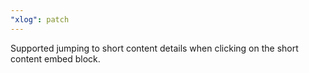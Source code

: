 ```yaml
---
"xlog": patch
---
```


Supported jumping to short content details when clicking on the short content embed block.
